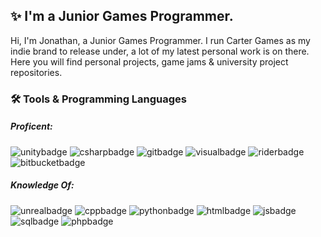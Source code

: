 ## ✨ I'm a Junior Games Programmer.
Hi, I'm Jonathan, a Junior Games Programmer. I run Carter Games as my indie brand to release under, a lot of my latest personal work is on there. Here you will find personal projects, game jams & university project repositories. 

### 🛠️ Tools & Programming Languages 
##### Proficent:
![unitybadge] ![csharpbadge] ![gitbadge] ![visualbadge] ![riderbadge] ![bitbucketbadge]

##### Knowledge Of:
![unrealbadge] ![cppbadge] ![pythonbadge] ![htmlbadge] ![jsbadge] ![sqlbadge] ![phpbadge]

[port]: https://jonathan.carter.games
[youtube]: https://www.youtube.com/channel/UCyiWPX6M3StP1Z3hB9b1rzA
[linkedin]: https://www.linkedin.com/in/jonathanmcarter
[twitter]: https://twitter.com/CarterGamesUK
[facebook]: https://www.facebook.com/CarterGames
[instagram]: https://www.instagram.com/cartergamesuk/

<!-- Proficient Badges -->
[unitybadge]: https://img.shields.io/badge/Engine-Unity-44924C?style=for-the-badge&logo=unity
[csharpbadge]: https://img.shields.io/badge/Code-C%23-44924C?style=for-the-badge&logo=c-sharp
[gitbadge]: https://img.shields.io/badge/Tools-Github-44924C?style=for-the-badge&logo=github
[visualbadge]: https://img.shields.io/badge/Editor-Visual%20Studio-44924C?style=for-the-badge&logo=visual-studio
[riderbadge]: https://img.shields.io/badge/Editor-Rider-44924C?style=for-the-badge&logo=rider
[bitbucketbadge]: https://img.shields.io/badge/Tools-BitBucket-44924C?style=for-the-badge&logo=bitbucket

<!-- Knowledge of Badges -->
[unrealbadge]: https://img.shields.io/badge/Engine-Unreal%20Engine%204-5C652D?style=for-the-badge&logo=unreal-engine
[cppbadge]: https://img.shields.io/badge/Code-C++-5C652D?style=for-the-badge&logo=C%2B%2B
[pythonbadge]: https://img.shields.io/badge/Code-Python-5C652D?style=for-the-badge&logo=python&logoColor=white
[htmlbadge]: https://img.shields.io/badge/Code-Html%205-5C652D?style=for-the-badge&logo=html5&logoColor=white
[jsbadge]: https://img.shields.io/badge/Code-Java%20Script-5C652D?style=for-the-badge&logo=javascript&logoColor=white
[sqlbadge]: https://img.shields.io/badge/Code-mySQL-5C652D?style=for-the-badge&logo=mysql&logoColor=white
[phpbadge]: https://img.shields.io/badge/Code-Php-5C652D?style=for-the-badge&logo=php&logoColor=white
